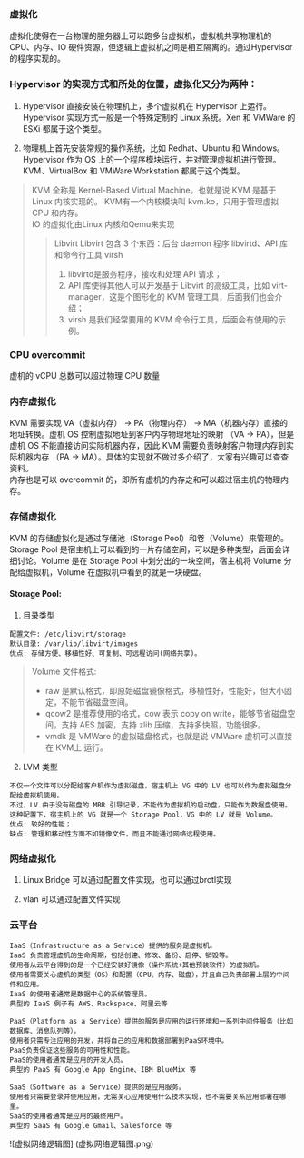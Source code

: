 ### 虚拟化
虚拟化使得在一台物理的服务器上可以跑多台虚拟机，虚拟机共享物理机的 CPU、内存、IO 硬件资源，但逻辑上虚拟机之间是相互隔离的。通过Hypervisor 的程序实现的。

### Hypervisor 的实现方式和所处的位置，虚拟化又分为两种：
1. Hypervisor 直接安装在物理机上，多个虚拟机在 Hypervisor 上运行。Hypervisor 实现方式一般是一个特殊定制的 Linux 系统。Xen 和 VMWare 的 ESXi 都属于这个类型。

2. 物理机上首先安装常规的操作系统，比如 Redhat、Ubuntu 和 Windows。Hypervisor 作为 OS 上的一个程序模块运行，并对管理虚拟机进行管理。KVM、VirtualBox 和 VMWare Workstation 都属于这个类型。
> KVM 全称是 Kernel-Based Virtual Machine。也就是说 KVM 是基于 Linux 内核实现的。
KVM有一个内核模块叫 kvm.ko，只用于管理虚拟 CPU 和内存。<br>
IO 的虚拟化由Linux 内核和Qemu来实现
>> Libvirt
Libvirt 包含 3 个东西：后台 daemon 程序 libvirtd、API 库和命令行工具 virsh
>> 1. libvirtd是服务程序，接收和处理 API 请求；
>> 2. API 库使得其他人可以开发基于 Libvirt 的高级工具，比如 virt-manager，这是个图形化的 KVM 管理工具，后面我们也会介绍；
>> 3. virsh 是我们经常要用的 KVM 命令行工具，后面会有使用的示例。
  
### CPU overcommit
虚机的 vCPU 总数可以超过物理 CPU 数量

### 内存虚拟化
KVM 需要实现 VA（虚拟内存） -> PA（物理内存） -> MA（机器内存）直接的地址转换。虚机 OS 控制虚拟地址到客户内存物理地址的映射 （VA -> PA），但是虚机 OS 不能直接访问实际机器内存，因此 KVM 需要负责映射客户物理内存到实际机器内存 （PA -> MA）。具体的实现就不做过多介绍了，大家有兴趣可以查查资料。<br>
内存也是可以 overcommit 的，即所有虚机的内存之和可以超过宿主机的物理内存。

### 存储虚拟化
KVM 的存储虚拟化是通过存储池（Storage Pool）和卷（Volume）来管理的。<br>
Storage Pool 是宿主机上可以看到的一片存储空间，可以是多种类型，后面会详细讨论。Volume 是在 Storage Pool 中划分出的一块空间，宿主机将 Volume 分配给虚拟机，Volume 在虚拟机中看到的就是一块硬盘。

#### Storage Pool:
1. 目录类型
```
配置文件: /etc/libvirt/storage 
默认目录: /var/lib/libvirt/images 
优点: 存储方便、移植性好、可复制、可远程访问(网络共享)。
```
>Volume 文件格式:
>* raw 是默认格式，即原始磁盘镜像格式，移植性好，性能好，但大小固定，不能节省磁盘空间。
>* qcow2 是推荐使用的格式，cow 表示 copy on write，能够节省磁盘空间，支持 AES 加密，支持 zlib 压缩，支持多快照，功能很多。
>* vmdk 是 VMWare 的虚拟磁盘格式，也就是说 VMWare 虚机可以直接在 KVM上 运行。

2. LVM 类型
```
不仅一个文件可以分配给客户机作为虚拟磁盘，宿主机上 VG 中的 LV 也可以作为虚拟磁盘分配给虚拟机使用。
不过，LV 由于没有磁盘的 MBR 引导记录，不能作为虚拟机的启动盘，只能作为数据盘使用。
这种配置下，宿主机上的 VG 就是一个 Storage Pool，VG 中的 LV 就是 Volume。
优点: 较好的性能；
缺点: 管理和移动性方面不如镜像文件，而且不能通过网络远程使用。
```

### 网络虚拟化
1. Linux Bridge
可以通过配置文件实现，也可以通过brctl实现

2. vlan
可以通过配置文件实现

### 云平台
```
IaaS（Infrastructure as a Service）提供的服务是虚拟机。
IaaS 负责管理虚机的生命周期，包括创建、修改、备份、启停、销毁等。
使用者从云平台得到的是一个已经安装好镜像（操作系统+其他预装软件）的虚拟机。
使用者需要关心虚机的类型（OS）和配置（CPU、内存、磁盘），并且自己负责部署上层的中间件和应用。
IaaS 的使用者通常是数据中心的系统管理员。
典型的 IaaS 例子有 AWS、Rackspace、阿里云等

PaaS（Platform as a Service）提供的服务是应用的运行环境和一系列中间件服务（比如数据库、消息队列等）。
使用者只需专注应用的开发，并将自己的应用和数据部署到PaaS环境中。
PaaS负责保证这些服务的可用性和性能。
PaaS的使用者通常是应用的开发人员。
典型的 PaaS 有 Google App Engine、IBM BlueMix 等

SaaS（Software as a Service）提供的是应用服务。
使用者只需要登录并使用应用，无需关心应用使用什么技术实现，也不需要关系应用部署在哪里。
SaaS的使用者通常是应用的最终用户。
典型的 SaaS 有 Google Gmail、Salesforce 等
```

![虚拟网络逻辑图] (虚拟网络逻辑图.png)
